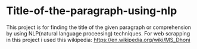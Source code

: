 # Title-of-the-paragraph-using-nlp
This project is for finding the title of the given paragraph or comprehension by using NLP(natural language proceesing) techniques.
For web scrapping in this project i used this wikipedia: https://en.wikipedia.org/wiki/MS_Dhoni
